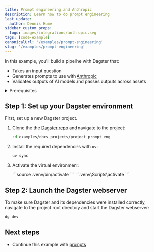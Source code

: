 ```yaml
---
title: Prompt engineering and Anthropic
description: Learn how to do prompt engineering
last_update:
  author: Dennis Hume
sidebar_custom_props:
  logo: images/integrations/anthropic.svg
tags: [code-example]
canonicalUrl: '/examples/prompt-engineering'
slug: '/examples/prompt-engineering'
---
```


In this example, you'll build a pipeline with Dagster that:

- Takes an input question
- Generates prompts to use with [Anthropic](https://www.anthropic.com)
- Validates outputs of AI models and passes outputs across assets

<details>
  <summary>Prerequisites</summary>

To follow the steps in this guide, you'll need:

- Basic Python knowledge
- Python 3.9+ installed on your system. For more information, see the [Installation guide](/getting-started/installation).

</details>

## Step 1: Set up your Dagster environment

First, set up a new Dagster project.

1. Clone the the [Dagster repo](https://github.com/dagster-io/dagster) and navigate to the project:

   ```bash
   cd examples/docs_projects/project_prompt_eng
   ```

2. Install the required dependencies with `uv`:

   ```bash
   uv sync
   ```

3. Activate the virtual environment:

   <Tabs>
     <TabItem value="macos" label="MacOS">
       ```source .venv/bin/activate ```
     </TabItem>
     <TabItem value="windows" label="Windows">
       ```.venv\Scripts\activate ```
     </TabItem>
   </Tabs>

## Step 2: Launch the Dagster webserver

To make sure Dagster and its dependencies were installed correctly, navigate to the project root directory and start the Dagster webserver:

```bash
dg dev
```

## Next steps

- Continue this example with [prompts](/examples/prompt-engineering/prompts)
